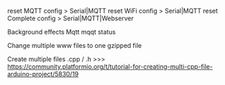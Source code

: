 reset MQTT config > Serial|MQTT
reset WiFi config > Serial|MQTT
reset Complete config > Serial|MQTT|Webserver

Background effects Mqtt mqqt status

Change multiple www files to one gzipped file


Create multiple files .cpp / .h >>> https://community.platformio.org/t/tutorial-for-creating-multi-cpp-file-arduino-project/5830/19